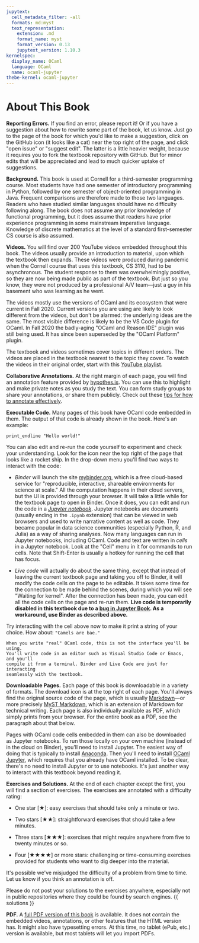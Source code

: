 ```yaml
---
jupytext:
  cell_metadata_filter: -all
  formats: md:myst
  text_representation:
    extension: .md
    format_name: myst
    format_version: 0.13
    jupytext_version: 1.10.3
kernelspec:
  display_name: OCaml
  language: OCaml
  name: ocaml-jupyter
thebe-kernel: ocaml-jupyter
---
```


# About This Book

**Reporting Errors.** If you find an error, please report it! Or if you have a
suggestion about how to rewrite some part of the book, let us know. Just go to
the page of the book for which you'd like to make a suggestion, click on the
GitHub icon (it looks like a cat) near the top right of the page, and click
"open issue" or "suggest edit". The latter is a little heavier weight, because
it requires you to fork the textbook repository with GitHub. But for minor edits
that will be appreciated and lead to much quicker uptake of suggestions.

**Background.** This book is used at Cornell for a third-semester programming
course. Most students have had one semester of introductory programming in
Python, followed by one semester of object-oriented programming in Java.
Frequent comparisons are therefore made to those two languages. Readers who have
studied similar languages should have no difficulty following along. The book
does not assume any prior knowledge of functional programming, but it does
assume that readers have prior experience programming in some mainstream
imperative language. Knowledge of discrete mathematics at the level of a
standard first-semester CS course is also assumed.

**Videos.** You will find over 200 YouTube videos embedded throughout this
book. The videos usually provide an introduction to material, upon which the
textbook then expands. These videos were produced during pandemic when the
Cornell course that uses this textbook, CS 3110, had to be asynchronous. The
student response to them was overwhelmingly positive, so they are now being made
public as part of the textbook. But just so you know, they were not produced by
a professional A/V team&mdash;just a guy in his basement who was learning as he
went.

The videos mostly use the versions of OCaml and its ecosystem that were current
in Fall 2020. Current versions you are using are likely to look different from
the videos, but don't be alarmed: the underlying ideas are the same. The most
visible difference is likely to be the VS Code plugin for OCaml. In Fall 2020
the badly-aging "OCaml and Reason IDE" plugin was still being used. It has since
been superseded by the "OCaml Platform" plugin.

The textbook and videos sometimes cover topics in different orders.
The videos are placed in the textbook nearest to the topic they cover. To watch
the videos in their original order, start with this [YouTube playlist][videos].

[videos]: https://www.youtube.com/playlist?list=PLre5AT9JnKShBOPeuiD9b-I4XROIJhkIU

**Collaborative Annotations.** At the right margin of each page, you will find
an annotation feature provided by [hypothes.is][hypothesis]. You can use this to
highlight and make private notes as you study the text. You can form study
groups to share your annotations, or share them publicly. Check out these
[tips for how to annotate effectively][tips].

[hypothesis]: https://web.hypothes.is/
[tips]: https://web.hypothes.is/annotation-tips-for-students/

**Executable Code.** Many pages of this book have OCaml code embedded in them.
The output of that code is already shown in the book. Here's an example:

```{code-cell} ocaml
print_endline "Hello world!"
```

You can also edit and re-run the code yourself to experiment and check your
understanding.  Look for the icon near the top right of the page that looks
like a rocket ship.  In the drop-down menu you'll find two ways to interact
with the code:

- *Binder* will launch the site [mybinder.org](https://mybinder.org), which is a
  free cloud-based service for "reproducible, interactive, shareable environments
  for science at scale." All the computation happens in their cloud servers, but
  the UI is provided through your browser. It will take a little while for the
  textbook page to open in Binder. Once it does, you can edit and run the code
  in a [*Jupyter notebook*][jupyter]. Jupyter notebooks are documents (usually
  ending in the `.ipynb` extension) that can be viewed in web browsers and used
  to write narrative content as well as code. They became popular in data
  science communities (especially Python, R, and Julia) as a way of sharing
  analyses. Now many languages can run in Jupyter notebooks, including OCaml.
  Code and text are written in *cells* in a Jupyter notebook. Look at the "Cell"
  menu in it for commands to run cells. Note that Shift-Enter is usually a
  hotkey for running the cell that has focus.

- *Live code* will actually do about the same thing, except that instead of
  leaving the current textbook page and taking you off to Binder, it will modify
  the code cells on the page to be editable. It takes some time for the
  connection to be made behind the scenes, during which you will see "Waiting
  for kernel". After the connection has been made, you can edit all the code
  cells on the page and re-run them. **Live code is temporarily disabled in this
  textbook due to a [bug in Jupyter Book][thebe-bug]. As a workaround, use
  Binder as described above.**

[thebe-bug]: https://github.com/executablebooks/jupyter-book/issues/1173

Try interacting with the cell above now to make it print a string of your choice.
How about: `"Camels are bae."`

```{tip}
When you write "real" OCaml code, this is not the interface you'll be using.
You'll write code in an editor such as Visual Studio Code or Emacs, and you'll
compile it from a terminal. Binder and Live Code are just for interacting
seamlessly with the textbook.
```

**Downloadable Pages.** Each page of this book is downloadable in a variety of
formats. The download icon is at the top right of each page. You'll always find
the original source code of the page, which is usually [Markdown][md]&mdash;or
more precisely [MyST Markdown][myst], which is an extension of Markdown for
technical writing. Each page is also individually available as PDF, which simply
prints from your browser. For the entire book as a PDF, see the paragraph about
that below.

Pages with OCaml code cells embedded in them can also be downloaded as Jupyter
notebooks. To run those locally on your own machine (instead of in the cloud on
Binder), you'll need to install Jupyter. The easiest way of doing that is
typically to install [Anaconda][anaconda]. Then you'll need to install
[OCaml Jupyter][ocaml-jupyter], which requires that you already have OCaml
installed. To be clear, there's no need to install Jupyter or to use notebooks.
It's just another way to interact with this textbook beyond reading it.

[md]: https://en.wikipedia.org/wiki/Markdown
[myst]: https://myst-parser.readthedocs.io/en/latest/
[jupyter]: https://jupyter.org/
[anaconda]: https://www.anaconda.com/
[ocaml-jupyter]: https://github.com/akabe/ocaml-jupyter

**Exercises and Solutions.** At the end of each chapter except the first, you
will find a section of exercises. The exercises are annotated with a difficulty
rating:

* One star [&starf;]: easy exercises that should take only a minute or two.

* Two stars [&starf;&starf;]: straightforward exercises that should take a few
  minutes.

* Three stars [&starf;&starf;&starf;]: exercises that might require anywhere
  from five to twenty minutes or so.

* Four [&starf;&starf;&starf;&starf;] or more stars: challenging or
  time-consuming exercises provided for students who want to dig deeper into the
  material.

It's possible we've misjudged the difficulty of a problem from time to time. Let
us know if you think an annotation is off.

Please do not post your solutions to the exercises anywhere, especially not in
public repositories where they could be found by search engines. {{ solutions }}

**PDF.** A <a href="../../ocaml_programming.pdf">full PDF version of this
book</a> is available. It does not contain the embedded videos, annotations, or
other features that the HTML version has. It might also have typesetting errors.
At this time, no tablet (ePub, etc.) version is available, but most tablets will
let you import PDFs.
